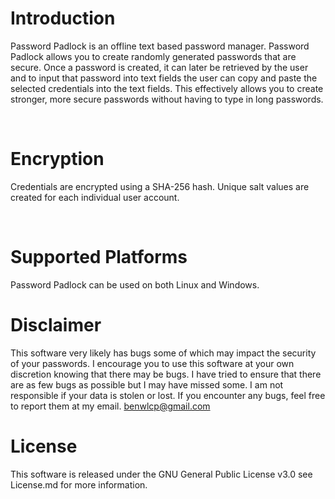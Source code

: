 # Introduction

Password Padlock is an offline text based password manager. Password Padlock allows you to create randomly generated passwords that are secure. Once a password is created, it can later be retrieved by the user and to input that password into text fields the user can copy and paste the selected credentials into the text fields. This effectively allows you to create stronger, more secure passwords without having to type in long passwords.

​
# Encryption

Credentials are encrypted using a SHA-256 hash. Unique salt values are created for each individual user account.

​
# Supported Platforms

Password Padlock can be used on both Linux and  Windows.
​
# Disclaimer

This software very likely has bugs some of which may impact the security of your passwords. I encourage you to use this software at your own discretion knowing that there may be bugs. I have tried to ensure that there are as few bugs as possible but I may have missed some. I am not responsible if your data is stolen or lost. If you encounter any bugs, feel free to report them at my email. benwlcp@gmail.com

# License

This software is released under the GNU General Public License v3.0 see License.md for more information.
